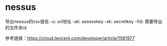 # nessus
导出nessus的csv报告
-u: url地址
-ak: assesskey
-sk: secretkey
-fid: 需要导出的文件夹id


参考链接：https://cloud.tencent.com/developer/article/1581977

